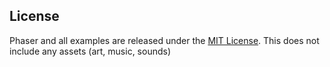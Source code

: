 ## License

Phaser and all examples are released under the [MIT License](http://opensource.org/licenses/MIT). This does not include any assets (art, music, sounds)